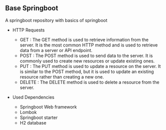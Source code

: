 ## Base Springboot

A springboot repository with basics of springboot

- HTTP Requests

    - GET : The GET method is used to retrieve information from the server. It is the most common HTTP method and is used to retrieve data from a server or API
      endpoint.
    - POST :  The POST method is used to send data to the server. It is commonly used to create new resources or update existing ones.
    - PUT : The PUT method is used to update a resource on the server. It is similar to the POST method, but it is used to update an existing resource rather
      than creating a new one.
    - DELETE : The DELETE method is used to delete a resource from the server.
  
- Used Dependencies
    
    - Springboot Web framework
    - Lombok
    - Springboot starter
    - H2 database